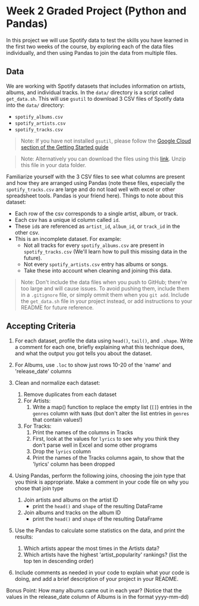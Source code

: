 # Week 2 Graded Project (Python and Pandas)

In this project we will use Spotify data to test the skills you have learned in the first two weeks of the course, by exploring each of the data files individually, and then using Pandas to join the data from multiple files. 

## Data
We are working with Spotify datasets that includes information on artists, albums, and individual tracks. In the `data/` directory is a script called `get_data.sh`. This will use `gsutil` to download 3 CSV files of Spotify data into the `data/` directory:
- `spotify_albums.csv`
- `spotify_artists.csv`
- `spotify_tracks.csv`
>Note: If you have not installed `gsutil`, please follow the [Google Cloud section of the Getting Started guide](/getting-started/README.md)

> Note: Alternatively you can download the files using this [link](https://storage.googleapis.com/data.datastack.academy/spotify/spotify-data.zip). Unzip this file in your data folder.

Familiarize yourself with the 3 CSV files to see what columns are present and how they are arranged using Pandas (note these files, especially the `spotify_tracks.csv` are large and do not load well with excel or other spreadsheet tools. Pandas is your friend here). Things to note about this dataset:
- Each row of the csv corresponds to a single artist, album, or track.
- Each csv has a unique id column called `id`.
- These `id`s are referenced as `artist_id`, `album_id`, or `track_id` in the other csv.
- This is an incomplete dataset. For example:
    - Not all tracks for every `spotify_albums.csv` are present in `spotify_tracks.csv` (We'll learn how to pull this missing data in the future).
    - Not every `spotify_artists.csv` entry has albums or songs.
    - Take these into account when cleaning and joining this data.

>Note: Don't include the data files when you push to GitHub; there're too large and will cause issues. To avoid pushing them, include them in a `.gitignore` file, or simply ommit them when you `git add`.
Include the `get_data.sh` file in your project instead, or add instructions to your README for future reference.

## Accepting Criteria
1. For each dataset, profile the data using `head()`, `tail()`, and `.shape`. Write a comment for each one, briefly explaining what this technique does, and what the output you got tells you about the dataset.
1. For Albums, use `.loc` to show just rows 10-20 of the 'name' and 'release_date' columns
1. Clean and normalize each dataset:
    1. Remove duplicates from each dataset
    1. For Artists:
        1. Write a map() function to replace the empty list (`[]`) entries in the `genres` column with `NaN`s (but don't alter the list entries in `genres` that contain values!)
    1. For Tracks:
        1. Print the names of the columns in Tracks
        1. First, look at the values for `lyrics` to see why you think they don't parse well in Excel and some other programs
        1. Drop the `lyrics` column
        1. Print the names of the Tracks columns again, to show that the 'lyrics' column has been dropped

1. Using Pandas, perform the following joins, choosing the join type that you think is appropriate. Make a comment in your code file on why you chose that join type
    1. Join artists and albums on the artist ID
        - print the `head()` and `shape` of the resulting DataFrame
    1. Join albums and tracks on the album ID
        - print the `head()` and `shape` of the resulting DataFrame

1. Use the Pandas to calculate some statistics on the data, and print the results:
    1. Which artists appear the most times in the Artists data?
    1. Which artists have the highest 'artist_popularity' rankings? (list the top ten in descending order)

1. Include comments as needed in your code to explain what your code is doing, and add a brief description of your project in your README.

Bonus Point:
    How many albums came out in each year? (Notice that the values in the release_date column of Albums is in the format yyyy-mm-dd)

